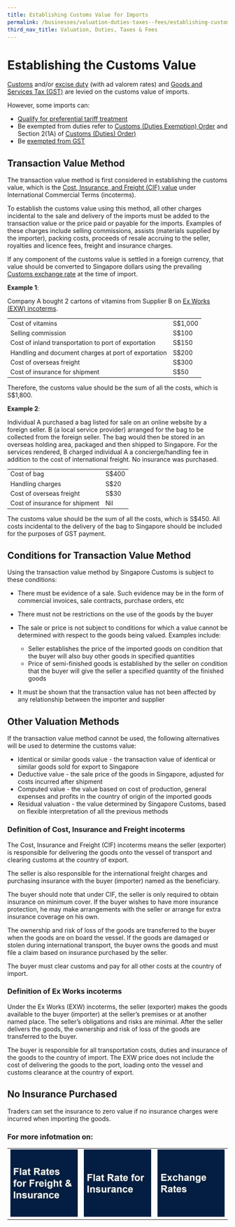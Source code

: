 ```yaml
---
title: Establishing Customs Value for Imports
permalink: /businesses/valuation-duties-taxes--fees/establishing-customs-value-for-imports/establishing-the-customs-value
third_nav_title: Valuation, Duties, Taxes & Fees
---
```


# Establishing the Customs Value

[Customs](/businesses/valuation-duties-taxes-and-fees/duties-and-dutiable-goods) and/or [excise duty](/businesses/valuation-duties-taxes-and-fees/duties-and-dutiable-goods)  (with ad valorem rates) and  [Goods and Services Tax (GST)](/businesses/valuation-duties-taxes--fees/goods-and-services-tax-gst) are levied on the customs value of imports.

However, some imports can:

-   [Qualify for preferential tariff treatment](/businesses/importing-goods/import-procedures/claiming-preferential-tariff-treatment-for-dutiable-imports)
-   Be exempted from duties refer to  [Customs (Duties Exemption) Order](https://sso.agc.gov.sg/SL/CA1960-OR5#pr2-) and Section 2(1A) of  [Customs (Duties) Order](https://sso.agc.gov.sg/SL/CA1960-OR4#pr2-)[)](https://sso.agc.gov.sg/SL/CA1960-OR4#pr2-)
-   Be  [exempted from GST](https://sso.agc.gov.sg/SL/GSTA1993-OR3)

## Transaction Value Method

The transaction value method is first considered in establishing the customs value, which is the  [Cost, Insurance, and Freight (CIF) value](/businesses/importing-goods/importing-dutiable-motor-vehicles/establishing-the-customs-value) under International Commercial Terms (incoterms).

To establish the customs value using this method, all other charges incidental to the sale and delivery of the imports must be added to the transaction value or the price paid or payable for the imports. Examples of these charges include selling commissions, assists (materials supplied by the importer), packing costs, proceeds of resale accruing to the seller, royalties and licence fees, freight and insurance charges.

If any component of the customs value is settled in a foreign currency, that value should be converted to Singapore dollars using the prevailing [Customs exchange rate]()  at the time of import.

**Example 1**:

Company A bought 2 cartons of vitamins from Supplier B on  [Ex Works (EXW) incoterms](/businesses/importing-goods/importing-dutiable-motor-vehicles/establishing-the-customs-value).

|  |  |
|--|--|
| Cost of vitamins | S$1,000 |
| Selling commission | S$100 |
| Cost of inland transportation to port of exportation | S$150 |
| Handling and document charges at port of exportation | S$200 |
| Cost of overseas freight | S$300 |
| Cost of insurance for shipment | S$50|

Therefore, the customs value should be the sum of all the costs, which is S$1,800.

**Example 2**:

Individual A purchased a bag listed for sale on an online website by a foreign seller. B (a local service provider) arranged for the bag to be collected from the foreign seller. The bag would then be stored in an overseas holding area, packaged and then shipped to Singapore. For the services rendered, B charged individual A a concierge/handling fee in addition to the cost of international freight. No insurance was purchased.

|  |  |
|--|--|
| Cost of bag | S$400 |
| Handling charges | S$20 |
| Cost of overseas freight | S$30 |
| Cost of insurance for shipment | Nil |

The customs value should be the sum of all the costs, which is S$450. All costs incidental to the delivery of the bag to Singapore should be included for the purposes of GST payment.

## Conditions for Transaction Value Method

Using the transaction value method by Singapore Customs is subject to these conditions:

-   There must be evidence of a sale. Such evidence may be in the form of commercial invoices, sale contracts, purchase orders, etc
-   There must not be restrictions on the use of the goods by the buyer
-   The sale or price is not subject to conditions for which a value cannot be determined with respect to the goods being valued. Examples include:
    
    -   Seller establishes the price of the imported goods on condition that the buyer will also buy other goods in specified quantities
    -   Price of semi-finished goods is established by the seller on condition that the buyer will give the seller a specified quantity of the finished goods
-   It must be shown that the transaction value has not been affected by any relationship between the importer and supplier

## Other Valuation Methods

If the transaction value method cannot be used, the following alternatives will be used to determine the customs value:

-   Identical or similar goods value - the transaction value of identical or similar goods sold for export to Singapore
-   Deductive value - the sale price of the goods in Singapore, adjusted for costs incurred after shipment
-   Computed value - the value based on cost of production, general expenses and profits in the country of origin of the imported goods
-   Residual valuation - the value determined by Singapore Customs, based on flexible interpretation of all the previous methods

### Definition of Cost, Insurance and Freight incoterms
The Cost, Insurance and Freight (CIF) incoterms means the seller (exporter) is responsible for delivering the goods onto the vessel of transport and clearing customs at the country of export.

The seller is also responsible for the international freight charges and purchasing insurance with the buyer (importer) named as the beneficiary.

The buyer should note that under CIF, the seller is only required to obtain insurance on minimum cover. If the buyer wishes to have more insurance protection, he may make arrangements with the seller or arrange for extra insurance coverage on his own.

The ownership and risk of loss of the goods are transferred to the buyer when the goods are on board the vessel. If the goods are damaged or stolen during international transport, the buyer owns the goods and must file a claim based on insurance purchased by the seller.

The buyer must clear customs and pay for all other costs at the country of import.

### Definition of Ex Works incoterms
Under the Ex Works (EXW) incoterms, the seller (exporter) makes the goods available to the buyer (importer) at the seller’s premises or at another named place. The seller’s obligations and risks are minimal. After the seller delivers the goods, the ownership and risk of loss of the goods are transferred to the buyer.

The buyer is responsible for all transportation costs, duties and insurance of the goods to the country of import. The EXW price does not include the cost of delivering the goods to the port, loading onto the vessel and customs clearance at the country of export.

## **No Insurance Purchased**
Traders can set the insurance to zero value if no insurance charges were incurred when importing the goods.

### For more infotmation on:

|  |  |  |
|--|--|--|
| **[![](/images/FR1.jpg)](/businesses/valuation-duties-taxes--fees/establishing-customs-value-for-imports/flat-rates-for-freight-and-insurance)** | **[![](/images/FR2.jpg)](/businesses/valuation-duties-taxes--fees/establishing-customs-value-for-imports/flat-rate-for-insurance)** | **[![](/images/FR3.jpg)](/businesses/valuation-duties-taxes--fees/establishing-customs-value-for-imports/customs-exchange-rates)** |

